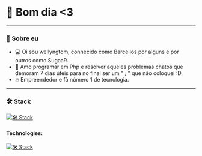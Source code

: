 # 👋 Bom dia <3

---

### 🌟 Sobre eu
- 💻 Oi sou wellyngtom, conhecido como Barcellos por alguns e por outros como SugaaR.
- 🚀 Amo programar em Php e resolver aqueles problemas chatos que demoram 7 dias úteis para no final ser um " ; " que não coloquei :D.
- 🔥 Empreendedor e fã número 1 de tecnologia.

---
 ### 🛠️ Stack
[![🛠️ Stack](https://skillicons.dev/icons?i=py,js,html,css,php,laravel,mysql,nodejs)](https://skillicons.dev)


#### **Technologies:**
[![🛠️ Stack](https://skillicons.dev/icons?i=git,docker,figma,react,vite,jquery)](https://skillicons.dev)

